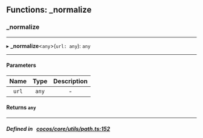 ## Functions: _normalize

### _normalize


___
▸ **_normalize**<`any`\>(`url: any`): `any`
___


#### Parameters

| Name | Type | Description |
| :------: | :------: | :------: |
| `url` | `any` | - |


#### Returns `any` 
___


##### Defined in &nbsp;   [cocos/core/utils/path.ts:152](https://github.com/cocos-creator/engine/blob/c7bf6b8a9/cocos/core/utils/path.ts#L152)&nbsp;
